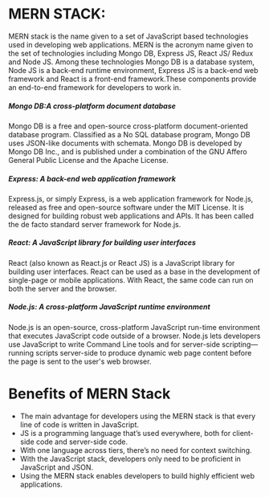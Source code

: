 # MERN STACK:
MERN stack is the name given to a set of JavaScript based technologies used in developing web applications. MERN is the acronym name given to the set of technologies including Mongo DB, Express JS, React JS/ Redux and Node JS. Among these technologies Mongo DB is a database system, Node JS is a back-end runtime environment, Express JS is a back-end web framework and React is a front-end framework.These components provide an end-to-end framework for developers to work in.  

##### Mongo DB:A cross-platform document database
Mongo DB is a free and open-source cross-platform document-oriented database program. Classified as a No SQL database program, Mongo DB uses JSON-like documents with schemata. Mongo DB is developed by Mongo DB Inc., and is published under a combination of the GNU Affero General Public License and the Apache License.

##### Express: A back-end web application framework

Express.js, or simply Express, is a web application framework for Node.js, released as free and open-source software under the MIT License. It is designed for building robust web applications and APIs. It has been called the de facto standard server framework for Node.js.

##### React: A JavaScript library for building user interfaces

React (also known as React.js or React JS) is a JavaScript library for building user interfaces. React can be used as a base in the development of single-page or mobile applications. With React, the same code can run on both the server and the browser.

##### Node.js: A cross-platform JavaScript runtime environment

Node.js is an open-source, cross-platform JavaScript run-time environment that executes JavaScript code outside of a browser. Node.js lets developers use JavaScript to write Command Line tools and for server-side scripting—running scripts server-side to produce dynamic web page content before the page is sent to the user's web browser.

# Benefits of MERN Stack
* The main advantage for developers using the MERN stack is that every line of code is written in JavaScript. 
* JS is a programming language that’s used everywhere, both for client-side code and server-side code. 
* With one language across tiers, there’s no need for context switching.
* With the JavaScript stack, developers only need to be proficient in JavaScript and JSON. 
* Using the MERN stack enables developers to build highly efficient web applications.
